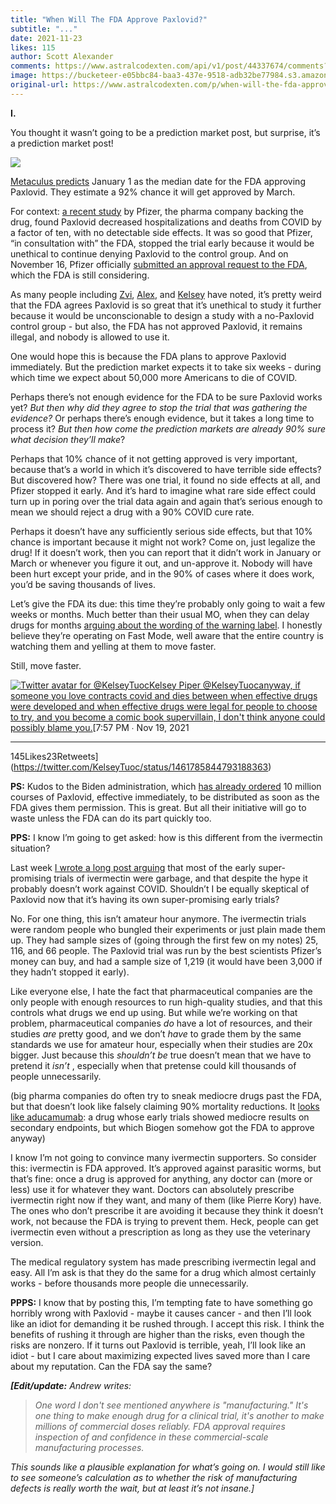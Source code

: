 ```yaml
---
title: "When Will The FDA Approve Paxlovid?"
subtitle: "..."
date: 2021-11-23
likes: 115
author: Scott Alexander
comments: https://www.astralcodexten.com/api/v1/post/44337674/comments?&all_comments=true
image: https://bucketeer-e05bbc84-baa3-437e-9518-adb32be77984.s3.amazonaws.com/public/images/2112781e-3f32-43f0-a1c2-a3ca5a1c6729_919x792.jpeg
original-url: https://www.astralcodexten.com/p/when-will-the-fda-approve-paxlovid
---
```

**I.**

You thought it wasn’t going to be a prediction market post, but surprise, it’s a prediction market post!

[![](https://substackcdn.com/image/fetch/w_1456,c_limit,f_auto,q_auto:good,fl_progressive:steep/https%3A%2F%2Fbucketeer-e05bbc84-baa3-437e-9518-adb32be77984.s3.amazonaws.com%2Fpublic%2Fimages%2F7585517f-3d6c-47a5-b636-c2b248b7e9ed_772x477.png)](https://substackcdn.com/image/fetch/f_auto,q_auto:good,fl_progressive:steep/https%3A%2F%2Fbucketeer-e05bbc84-baa3-437e-9518-adb32be77984.s3.amazonaws.com%2Fpublic%2Fimages%2F7585517f-3d6c-47a5-b636-c2b248b7e9ed_772x477.png)

[Metaculus predicts](https://www.metaculus.com/questions/8518/paxlovid-to-be-given-eua-by-fda/) January 1 as the median date for the FDA approving Paxlovid. They estimate a 92% chance it will get approved by March.

For context: [a recent study](https://www.bmj.com/content/375/bmj.n2713) by Pfizer, the pharma company backing the drug, found Paxlovid decreased hospitalizations and deaths from COVID by a factor of ten, with no detectable side effects. It was so good that Pfizer, “in consultation with” the FDA, stopped the trial early because it would be unethical to continue denying Paxlovid to the control group. And on November 16, Pfizer officially [submitted an approval request to the FDA](https://www.pfizer.com/news/press-release/press-release-detail/pfizer-seeks-emergency-use-authorization-novel-covid-19), which the FDA is still considering.

As many people including [Zvi](https://thezvi.wordpress.com/2021/11/18/covid-11-18-paxlovid-remains-illegal/), [Alex](https://marginalrevolution.com/marginalrevolution/2021/11/the-paxlovid-paradox.html), and [Kelsey](https://twitter.com/KelseyTuoc/status/1461781455407828993) have noted, it’s pretty weird that the FDA agrees Paxlovid is so great that it’s unethical to study it further because it would be unconscionable to design a study with a no-Paxlovid control group - but also, the FDA has not approved Paxlovid, it remains illegal, and nobody is allowed to use it.

One would hope this is because the FDA plans to approve Paxlovid immediately. But the prediction market expects it to take six weeks - during which time we expect about 50,000 more Americans to die of COVID.

Perhaps there’s not enough evidence for the FDA to be sure Paxlovid works yet? _But then why did they agree to stop the trial that was gathering the evidence?_ Or perhaps there’s enough evidence, but it takes a long time to process it? _But then how come the prediction markets are already 90% sure what decision they’ll make_?

Perhaps that 10% chance of it not getting approved is very important, because that’s a world in which it’s discovered to have terrible side effects? But discovered how? There was one trial, it found no side effects at all, and Pfizer stopped it early. And it’s hard to imagine what rare side effect could turn up in poring over the trial data again and again that’s serious enough to mean we should reject a drug with a 90% COVID cure rate.

Perhaps it doesn’t have any sufficiently serious side effects, but that 10% chance is important because it might not work? Come on, just legalize the drug! If it doesn’t work, then you can report that it didn’t work in January or March or whenever you figure it out, and un-approve it. Nobody will have been hurt except your pride, and in the 90% of cases where it does work, you’d be saving thousands of lives.

Let’s give the FDA its due: this time they’re probably only going to wait a few weeks or months. Much better than their usual MO, when they can delay drugs for months [arguing about the wording of the warning label](https://moreisdifferent.substack.com/p/the-fda-almost-killed-me). I honestly believe they’re operating on Fast Mode, well aware that the entire country is watching them and yelling at them to move faster.

Still, move faster.

[![Twitter avatar for @KelseyTuoc](https://substackcdn.com/image/twitter_name/w_96/KelseyTuoc.jpg)Kelsey Piper @KelseyTuocanyway, if someone you love contracts covid and dies between when effective drugs were developed and when effective drugs were legal for people to choose to try, and you become a comic book supervillain, I don't think anyone could possibly blame you.](https://twitter.com/KelseyTuoc/status/1461785844793188363)[7:57 PM ∙ Nov 19, 2021

* * *

145Likes23Retweets](https://twitter.com/KelseyTuoc/status/1461785844793188363)

**PS:** Kudos to the Biden administration, which [has already ordered](https://www.reuters.com/business/healthcare-pharmaceuticals/us-govt-buy-10-mln-courses-pfizers-covid-19-pill-529-bln-2021-11-18/) 10 million courses of Paxlovid, effective immediately, to be distributed as soon as the FDA gives them permission. This is great. But all their initiative will go to waste unless the FDA can do its part quickly too.

**PPS:** I know I’m going to get asked: how is this different from the ivermectin situation?

Last week [I wrote a long post arguing](https://astralcodexten.substack.com/p/ivermectin-much-more-than-you-wanted) that most of the early super-promising trials of ivermectin were garbage, and that despite the hype it probably doesn’t work against COVID. Shouldn’t I be equally skeptical of Paxlovid now that it’s having its own super-promising early trials?

No. For one thing, this isn’t amateur hour anymore. The ivermectin trials were random people who bungled their experiments or just plain made them up. They had sample sizes of (going through the first few on my notes) 25, 116, and 66 people. The Paxlovid trial was run by the best scientists Pfizer’s money can buy, and had a sample size of 1,219 (it would have been 3,000 if they hadn’t stopped it early). 

Like everyone else, I hate the fact that pharmaceutical companies are the only people with enough resources to run high-quality studies, and that this controls what drugs we end up using. But while we’re working on that problem, pharmaceutical companies _do_ have a lot of resources, and their studies _are_ pretty good, and we don’t _have_ to grade them by the same standards we use for amateur hour, especially when their studies are 20x bigger. Just because this _shouldn’t be_ true doesn’t mean that we have to pretend it _isn’t_ , especially when that pretense could kill thousands of people unnecessarily.

(big pharma companies do often try to sneak mediocre drugs past the FDA, but that doesn’t look like falsely claiming 90% mortality reductions. It [looks like aducamumab](https://astralcodexten.substack.com/p/adumbrations-of-aducanumab): a drug whose early trials showed mediocre results on secondary endpoints, but which Biogen somehow got the FDA to approve anyway)

I know I’m not going to convince many ivermectin supporters. So consider this: ivermectin is FDA approved. It’s approved against parasitic worms, but that’s fine: once a drug is approved for anything, any doctor can (more or less) use it for whatever they want. Doctors can absolutely prescribe ivermectin right now if they want, and many of them (like Pierre Kory) have. The ones who don’t prescribe it are avoiding it because they think it doesn’t work, not because the FDA is trying to prevent them. Heck, people can get ivermectin even without a prescription as long as they use the veterinary version.

The medical regulatory system has made prescribing ivermectin legal and easy. All I’m ask is that they do the same for a drug which almost certainly works - before thousands more people die unnecessarily.

**PPPS:** I know that by posting this, I’m tempting fate to have something go horribly wrong with Paxlovid - maybe it causes cancer - and then I’ll look like an idiot for demanding it be rushed through. I accept this risk. I think the benefits of rushing it through are higher than the risks, even though the risks are nonzero. If it turns out Paxlovid is terrible, yeah, I’ll look like an idiot - but I care about maximizing expected lives saved more than I care about my reputation. Can the FDA say the same?

_**[Edit/update:** Andrew writes:_

> _One word I don't see mentioned anywhere is "manufacturing." It's one thing to make enough drug for a clinical trial, it's another to make millions of commercial doses reliably. FDA approval requires inspection of and confidence in these commercial-scale manufacturing processes._

_This sounds like a plausible explanation for what’s going on. I would still like to see someone’s calculation as to whether the risk of manufacturing defects is really worth the wait, but at least it’s not insane.]_
